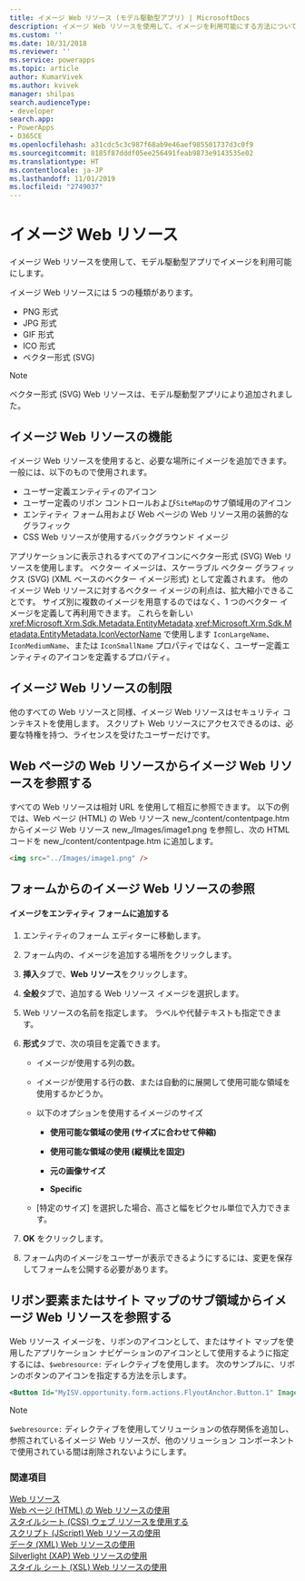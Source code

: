 ```yaml
---
title: イメージ Web リソース (モデル駆動型アプリ) | MicrosoftDocs
description: イメージ Web リソースを使用して、イメージを利用可能にする方法について説明します。
ms.custom: ''
ms.date: 10/31/2018
ms.reviewer: ''
ms.service: powerapps
ms.topic: article
author: KumarVivek
ms.author: kvivek
manager: shilpas
search.audienceType:
- developer
search.app:
- PowerApps
- D365CE
ms.openlocfilehash: a31cdc5c3c987f68ab9e46aef985501737d3c0f9
ms.sourcegitcommit: 8185f87dddf05ee256491feab9873e9143535e02
ms.translationtype: HT
ms.contentlocale: ja-JP
ms.lasthandoff: 11/01/2019
ms.locfileid: "2749037"
---
```

# <a name="image-web-resources"></a>イメージ Web リソース

<!-- https://docs.microsoft.com/dynamics365/customer-engagement/developer/image-web-resources -->

イメージ Web リソースを使用して、モデル駆動型アプリでイメージを利用可能にします。  

イメージ Web リソースには 5 つの種類があります。 
* PNG 形式
* JPG 形式
* GIF 形式
* ICO 形式
* ベクター形式 (SVG)

> [!NOTE]
> ベクター形式 (SVG) Web リソースは、モデル駆動型アプリにより追加されました。

  
<a name="BKMK_Capabilities"></a>   
## <a name="capabilities-of-image-web-resources"></a>イメージ Web リソースの機能  
 イメージ Web リソースを使用すると、必要な場所にイメージを追加できます。 一般には、以下のもので使用されます。  
  
- ユーザー定義エンティティのアイコン  
- ユーザー定義のリボン コントロールおよび`SiteMap`のサブ領域用のアイコン  
- エンティティ フォーム用および Web ページの Web リソース用の装飾的なグラフィック  
- CSS Web リソースが使用するバックグラウンド イメージ  

アプリケーションに表示されるすべてのアイコンにベクター形式 (SVG) Web リソースを使用します。 ベクター イメージは、スケーラブル ベクター グラフィックス (SVG) (XML ベースのベクター イメージ形式) として定義されます。 他のイメージ Web リソースに対するベクター イメージの利点は、拡大縮小できることです。 サイズ別に複数のイメージを用意するのではなく、1 つのベクター イメージを定義して再利用できます。 これらを新しい <xref:Microsoft.Xrm.Sdk.Metadata.EntityMetadata>.<xref:Microsoft.Xrm.Sdk.Metadata.EntityMetadata.IconVectorName> で使用します `IconLargeName`、`IconMediumName`、または `IconSmallName` プロパティではなく、ユーザー定義エンティティのアイコンを定義するプロパティ。
  
<a name="BKMK_Limitations"></a>   
## <a name="limitations-of-image-web-resources"></a>イメージ Web リソースの制限  
 他のすべての Web リソースと同様、イメージ Web リソースはセキュリティ コンテキストを使用します。 スクリプト Web リソースにアクセスできるのは、必要な特権を持つ、ライセンスを受けたユーザーだけです。  
 
  
<a name="BKMK_ReferenceFromWebPageWebResource"></a>   
## <a name="reference-an-image-web-resource-from-a-webpage-web-resource"></a>Web ページの Web リソースからイメージ Web リソースを参照する  
 すべての Web リソースは相対 URL を使用して相互に参照できます。 以下の例では、Web ページ (HTML) の Web リソース new_/content/contentpage.htm からイメージ Web リソース new_/Images/image1.png を参照し、次の HTML コードを new_/content/contentpage.htm に追加します。  
  
```html  
<img src="../Images/image1.png" />  
```  
  
<a name="BKMK_ReferenceFromForm"></a>   
## <a name="reference-an-image-web-resource-from-a--form"></a> フォームからのイメージ Web リソースの参照  
  
#### <a name="add-an-image-to-an-entity-form"></a>イメージをエンティティ フォームに追加する  
  
1.  エンティティのフォーム エディターに移動します。  
  
2.  フォーム内の、イメージを追加する場所をクリックします。  
  
3.  **挿入**タブで、**Web リソース**をクリックします。  
  
4.  **全般**タブで、追加する Web リソース イメージを選択します。  
  
5.  Web リソースの名前を指定します。 ラベルや代替テキストも指定できます。  
  
6.  **形式**タブで、次の項目を定義できます。  
  
    -   イメージが使用する列の数。  
  
    -   イメージが使用する行の数、または自動的に展開して使用可能な領域を使用するかどうか。  
  
    -   以下のオプションを使用するイメージのサイズ  
  
        - **使用可能な領域の使用 (サイズに合わせて伸縮)**  
  
        - **使用可能な領域の使用 (縦横比を固定)**  
  
        - **元の画像サイズ**  
  
        - **Specific**  
  
    -   [特定のサイズ] を選択した場合、高さと幅をピクセル単位で入力できます。  
  
7.  **OK** をクリックします。  
  
8.  フォーム内のイメージをユーザーが表示できるようにするには、変更を保存してフォームを公開する必要があります。  
  
<a name="BKMK_ReferenceWithWebResourcedirective"></a>   
## <a name="reference-an-image-web-resource-from-a-ribbon-element-or-from-the-site-map-subarea"></a>リボン要素またはサイト マップのサブ領域からイメージ Web リソースを参照する  
 Web リソース イメージを、リボンのアイコンとして、またはサイト マップを使用したアプリケーション ナビゲーションのアイコンとして使用するように指定するには、`$webresource:` ディレクティブを使用します。 次のサンプルに、リボンのボタンのアイコンを指定する方法を示します。  
  
```xml  
<Button Id="MyISV.opportunity.form.actions.FlyoutAnchor.Button.1" Image16by16="$webresource:new_/icons/oneIcon16.png" Image32by32="$webresource:new_/icons/oneIcon32.png"/>  
```  
  
> [!NOTE]
>  `$webresource:` ディレクティブを使用してソリューションの依存関係を追加し、参照されているイメージ Web リソースが、他のソリューション コンポーネントで使用されている間は削除されないようにします。  
  
### <a name="see-also"></a>関連項目  
 [Web リソース](web-resources.md)   
 [Web ページ (HTML) の Web リソースの使用](webpage-html-web-resources.md)   
 [スタイルシート (CSS) ウェブ リソースを使用する](css-web-resources.md)   
 [スクリプト (JScript) Web リソースの使用](script-jscript-web-resources.md)   
 [データ (XML) Web リソースの使用](data-xml-web-resources.md)   
 [Silverlight (XAP) Web リソースの使用](/dynamics365/customer-engagement/developer/silverlight-xap-web-resources)  
 [スタイル シート (XSL) Web リソースの使用](stylesheet-xsl-web-resources.md)
